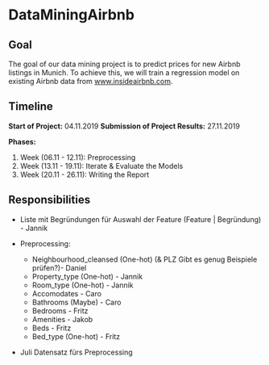 # DataMiningAirbnb

## Goal
The goal of our data mining project is to predict prices for new Airbnb listings in Munich. To achieve this, we will train a regression model on existing Airbnb data from www.insideairbnb.com.

## Timeline
**Start of Project:** 04.11.2019 
**Submission of Project Results:** 27.11.2019

**Phases:** 
1. Week (06.11 - 12.11): Preprocessing 
2. Week (13.11 - 19.11): Iterate & Evaluate the Models 
3. Week (20.11 - 26.11): Writing the Report

## Responsibilities
- Liste mit Begründungen für Auswahl der Feature (Feature | Begründung) - Jannik
- Preprocessing: 
  - Neighbourhood_cleansed (One-hot) (& PLZ Gibt es genug Beispiele prüfen?)- Daniel 
  - Property_type (One-hot) - Jannik 
  - Room_type (One-hot) - Jannik
  - Accomodates - Caro
  - Bathrooms (Maybe) - Caro
  - Bedrooms - Fritz
  - Amenities - Jakob
  - Beds - Fritz
  - Bed_type (One-hot) - Fritz

- Juli Datensatz fürs Preprocessing